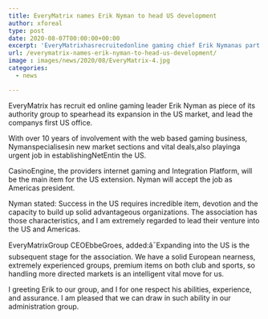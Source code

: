 ```yaml
---
title: EveryMatrix names Erik Nyman to head US development
author: xforeal 
type: post
date: 2020-08-07T00:00:00+00:00
excerpt: 'EveryMatrixhasrecruitedonline gaming chief Erik Nymanas part ofits administration group tospearheaditsexpansion in the US market, and lead thecompanys first US office '
url: /everymatrix-names-erik-nyman-to-head-us-development/
image : images/news/2020/08/EveryMatrix-4.jpg
categories:
  - news

---
```

EveryMatrix<span data-contrast="none" /> <span data-contrast="none">has </span><span data-contrast="none">recruit </span><span data-contrast="none">ed </span><span data-contrast="none">online gaming leader Erik Nyman </span><span data-contrast="none">as piece of </span><span data-contrast="none">its authority group to </span><span data-contrast="none">spearhead </span><span data-contrast="none">its </span><span data-contrast="none">expansion in the US market, and lead the </span><span data-contrast="none">companys first US office. </span><span data-contrast="none" />

<span data-contrast="none">With over 10 years of involvement with the web based gaming business, Nymanspecialisesin new market sections and vital deals,also playinga urgent job in establishingNetEntin the US. </span><span data-ccp-props="{" />

<span data-contrast="none">CasinoEngine, the providers internet gaming and Integration Platform, will be the main item for the US extension. Nyman will accept the job as Americas president. </span>

<span data-contrast="none">Nyman stated: Success in the US requires incredible item, devotion and the capacity to build up solid advantageous organizations. The association has those characteristics, and I am extremely regarded to lead their venture into the US and Americas. </span>

<span data-contrast="none">EveryMatrixGroup CEOEbbeGroes, added:â¯Expanding into the US is the subsequent stage for the association. We have a solid European nearness, extremely experienced groups, premium items on both club and sports, so handling more directed markets is an intelligent vital move for us. </span>

<span data-contrast="none">I greeting Erik to our group, and I for one respect his abilities, experience, and assurance. I am pleased that we can draw in such ability in our administration group. </span>